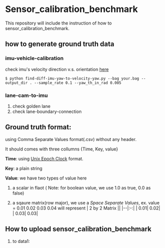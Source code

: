 # Sensor_calibration_benchmark
  This repository will include the instruction of how to  sensor_calibration_benchmark.
  
## how to generate ground truth data

### imu-vehicle-calibration

check imu's velocity direction v.s. orientation [here](./scripts/find-diff-imu-yaw-to-velocity-yaw.py)

`$ python find-diff-imu-yaw-to-velocity-yaw.py --bag your.bag --output_dir . --sample_rate 0.1 --yaw_th_in_rad 0.005`

### lane-cam-to-imu
1. check golden lane
2. check lane-boundary-connection

## Ground truth format:
 using Comma Separate Values format(.csv) without any header. 
 
 It should comes with three collumns {Time, Key, value}
 
 **Time**: using [Unix Epoch Clock](https://en.wikipedia.org/wiki/Unix_time) format. 
 
 **Key**: a plain string
 
 **Value**: we have two types of value here
 1. a scalar in flaot ( Note: for boolean value, we use 1.0 as true, 0.0 as false)

 2. a sqaure matrix(row major), we use a *Space Separate Values*, 
 ex. value = 0.01 0.02 0.03 0.04 will represent
      | 2 by 2 Matrix || 
      |--|:-:|
      | 0.01| 0.02|      
      | 0.03| 0.03|

## How to upload sensor_calibration_benchmark
 
1. to data1:



 
 
 

 
 
 
 
 
